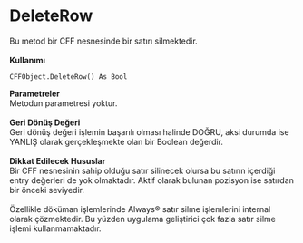 # DeleteRow

Bu metod bir CFF nesnesinde bir satırı silmektedir.\
\
**Kullanımı**

```
CFFObject.DeleteRow() As Bool
```

**Parametreler**\
Metodun parametresi yoktur.\
\
**Geri Dönüş Değeri**\
Geri dönüş değeri işlemin başarılı olması halinde DOĞRU, aksi durumda ise YANLIŞ olarak gerçekleşmekte olan bir Boolean değerdir.\
\
**Dikkat Edilecek Hususlar**\
Bir CFF nesnesinin sahip olduğu satır silinecek olursa bu satırın içerdiği entry değerleri de yok olmaktadır. Aktif olarak bulunan pozisyon ise satırdan bir önceki seviyedir.\
\
Özellikle döküman işlemlerinde Always® satır silme işlemlerini internal olarak çözmektedir. Bu yüzden uygulama geliştirici çok fazla satır silme işlemi kullanmamaktadır.
